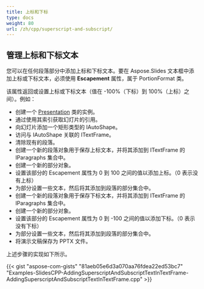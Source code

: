 ```yaml
---
title: 上标和下标
type: docs
weight: 80
url: /zh/cpp/superscript-and-subscript/
---
```


## **管理上标和下标文本**
您可以在任何段落部分中添加上标和下标文本。要在 Aspose.Slides 文本框中添加上标或下标文本，必须使用 **Escapement** 属性，属于 PortionFormat 类。

该属性返回或设置上标或下标文本（值在 -100%（下标）到 100%（上标）之间）。例如：

- 创建一个 [Presentation](https://reference.aspose.com/slides/net/aspose.slides/presentation) 类的实例。
- 通过使用其索引获取幻灯片的引用。
- 向幻灯片添加一个矩形类型的 IAutoShape。
- 访问与 IAutoShape 关联的 ITextFrame。
- 清除现有的段落。
- 创建一个新的段落对象用于保存上标文本，并将其添加到 ITextFrame 的 IParagraphs 集合中。
- 创建一个新的部分对象。
- 设置该部分的 Escapement 属性为 0 到 100 之间的值以添加上标。（0 表示没有上标）
- 为部分设置一些文本，然后将其添加到段落的部分集合中。
- 创建一个新的段落对象用于保存下标文本，并将其添加到 ITextFrame 的 IParagraphs 集合中。
- 创建一个新的部分对象。
- 设置该部分的 Escapement 属性为 0 到 -100 之间的值以添加下标。（0 表示没有下标）
- 为部分设置一些文本，然后将其添加到段落的部分集合中。
- 将演示文稿保存为 PPTX 文件。

上述步骤的实现如下所示。

{{< gist "aspose-com-gists" "81aeb05e6d3a070aa76fdea22ed53bc7" "Examples-SlidesCPP-AddingSuperscriptAndSubscriptTextInTextFrame-AddingSuperscriptAndSubscriptTextInTextFrame.cpp" >}}